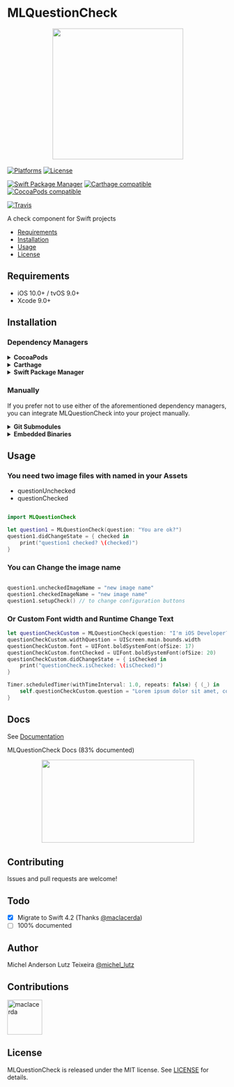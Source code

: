 # MLQuestionCheck

<p align="center">
 <img width="300" height="300"src="http://micheltlutz.me/imagens/projetos/MLQuestionCheck/logo.png">
</p>

[![Platforms](https://img.shields.io/cocoapods/p/MLQuestionCheck.svg)](https://cocoapods.org/pods/MLQuestionCheck)
[![License](https://img.shields.io/cocoapods/l/MLQuestionCheck.svg)](https://raw.githubusercontent.com/micheltlutz/MLQuestionCheck/master/LICENSE)

[![Swift Package Manager](https://img.shields.io/badge/Swift%20Package%20Manager-compatible-brightgreen.svg)](https://github.com/apple/swift-package-manager)
[![Carthage compatible](https://img.shields.io/badge/Carthage-compatible-4BC51D.svg?style=flat)](https://github.com/Carthage/Carthage)
[![CocoaPods compatible](https://img.shields.io/cocoapods/v/MLQuestionCheck.svg)](https://cocoapods.org/pods/MLQuestionCheck)

[![Travis](https://img.shields.io/travis/micheltlutz/MLQuestionCheck/master.svg)](https://travis-ci.org/micheltlutz/MLQuestionCheck/branches)


A check component for Swift projects

- [Requirements](#requirements)
- [Installation](#installation)
- [Usage](#usage)
- [License](#license)

## Requirements

- iOS 10.0+ / tvOS 9.0+ 
- Xcode 9.0+

## Installation

### Dependency Managers
<details>
  <summary><strong>CocoaPods</strong></summary>

[CocoaPods](http://cocoapods.org) is a dependency manager for Cocoa projects. You can install it with the following command:

```bash
$ gem install cocoapods
```

To integrate MLQuestionCheck into your Xcode project using CocoaPods, specify it in your `Podfile`:

```ruby
source 'https://github.com/CocoaPods/Specs.git'
platform :ios, '10.0'
use_frameworks!

pod 'MLQuestionCheck', '~> 1.1.1'
```

Then, run the following command:

```bash
$ pod install
```

</details>

<details>
  <summary><strong>Carthage</strong></summary>

[Carthage](https://github.com/Carthage/Carthage) is a decentralized dependency manager that automates the process of adding frameworks to your Cocoa application.

You can install Carthage with [Homebrew](http://brew.sh/) using the following command:

```bash
$ brew update
$ brew install carthage
```

To integrate MLQuestionCheck into your Xcode project using Carthage, specify it in your `Cartfile`:

```ogdl
github "micheltlutz/MLQuestionCheck" ~> 1.1.1
```

</details>

<details>
  <summary><strong>Swift Package Manager</strong></summary>

To use MLQuestionCheck as a [Swift Package Manager](https://swift.org/package-manager/) package just add the following in your Package.swift file.

``` swift
// swift-tools-version:4.1

import PackageDescription

let package = Package(
    name: "HelloMLQuestionCheck",
    dependencies: [
        .package(url: "https://github.com/micheltlutz/MLQuestionCheck.git", .upToNextMajor(from: "1.1.1"))
    ],
    targets: [
        .target(name: "HelloMLQuestionCheck", dependencies: ["MLQuestionCheck"])
    ]
)
```
</details>

### Manually

If you prefer not to use either of the aforementioned dependency managers, you can integrate MLQuestionCheck into your project manually.

<details>
  <summary><strong>Git Submodules</strong></summary><p>

- Open up Terminal, `cd` into your top-level project directory, and run the following command "if" your project is not initialized as a git repository:

```bash
$ git init
```

- Add MLQuestionCheck as a git [submodule](http://git-scm.com/docs/git-submodule) by running the following command:

```bash
$ git submodule add https://github.com/micheltlutz/MLQuestionCheck.git
$ git submodule update --init --recursive
```

- Open the new `MLQuestionCheck` folder, and drag the `MLQuestionCheck.xcodeproj` into the Project Navigator of your application's Xcode project.

    > It should appear nested underneath your application's blue project icon. Whether it is above or below all the other Xcode groups does not matter.

- Select the `MLQuestionCheck.xcodeproj` in the Project Navigator and verify the deployment target matches that of your application target.
- Next, select your application project in the Project Navigator (blue project icon) to navigate to the target configuration window and select the application target under the "Targets" heading in the sidebar.
- In the tab bar at the top of that window, open the "General" panel.
- Click on the `+` button under the "Embedded Binaries" section.
- You will see two different `MLQuestionCheck.xcodeproj` folders each with two different versions of the `MLQuestionCheck.framework` nested inside a `Products` folder.

    > It does not matter which `Products` folder you choose from.

- Select the `MLQuestionCheck.framework`.

- And that's it!

> The `MLQuestionCheck.framework` is automagically added as a target dependency, linked framework and embedded framework in a copy files build phase which is all you need to build on the simulator and a device.

</p></details>

<details>
  <summary><strong>Embedded Binaries</strong></summary><p>

- Download the latest release from https://github.com/micheltlutz/MLQuestionCheck/releases
- Next, select your application project in the Project Navigator (blue project icon) to navigate to the target configuration window and select the application target under the "Targets" heading in the sidebar.
- In the tab bar at the top of that window, open the "General" panel.
- Click on the `+` button under the "Embedded Binaries" section.
- Add the downloaded `MLQuestionCheck.framework`.
- And that's it!

</p></details>

## Usage

### You need two image files with named in your Assets 

- questionUnchecked
- questionChecked

```swift

import MLQuestionCheck

let question1 = MLQuestionCheck(question: "You are ok?")
question1.didChangeState = { checked in
    print("question1 checked? \(checked)")
}

```

### You can Change the image name 
```swift

question1.uncheckedImageName = "new image name"
question1.checkedImageName = "new image name"
question1.setupCheck() // to change configuration buttons

```
### Or Custom Font width and Runtime Change Text

```swift
let questionCheckCustom = MLQuestionCheck(question: "I'm iOS Developer?")
questionCheckCustom.widthQuestion = UIScreen.main.bounds.width
questionCheckCustom.font = UIFont.boldSystemFont(ofSize: 17)
questionCheckCustom.fontChecked = UIFont.boldSystemFont(ofSize: 20)
questionCheckCustom.didChangeState = { isChecked in
	print("questionCheck.isChecked: \(isChecked)")
}

Timer.scheduledTimer(withTimeInterval: 1.0, repeats: false) { (_) in
	self.questionCheckCustom.question = "Lorem ipsum dolor sit amet, consectetur adipiscing elit, sed do eiusmod tempor incididunt ut labore et dolore magna aliqua. Ut enim ad minim veniam."
}
```

## Docs

See [Documentation](http://htmlpreview.github.io/?https://github.com/micheltlutz/MLQuestionCheck/blob/develop/docs/index.html)

MLQuestionCheck Docs (83% documented)

<p align="center">
 <img width="350" height="190"src="http://micheltlutz.me/imagens/projetos/MLQuestionCheck/IMG_4647.jpg"> 

</p>

## Contributing

Issues and pull requests are welcome!

## Todo

- [x] Migrate to Swift 4.2 (Thanks [@maclacerda](https://github.com/maclacerda))
- [ ] 100% documented

## Author

Michel Anderson Lutz Teixeira [@michel_lutz](https://twitter.com/michel_lutz)

## Contributions

<a href="https://github.com/maclacerda"><img src="https://avatars.githubusercontent.com/u/4759987?v=3" title="maclacerda" width="80" height="80"></a>


## License

MLQuestionCheck is released under the MIT license. See [LICENSE](https://github.com/micheltlutz/MLQuestionCheck/blob/master/LICENSE) for details.
